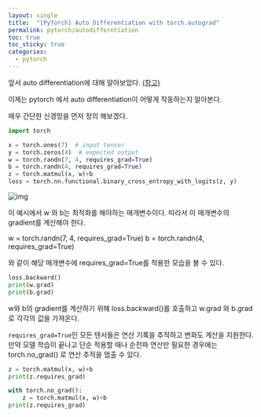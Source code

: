 ```yaml
---
layout: single
title:  "[PyTorch] Auto Differentiation with torch.autograd"
permalink: pytorch/autodifferntiation
toc: true
toc_sticky: true
categories: 
  - pytorch
---
```


앞서 auto differentiation에 대해 알아보았다. [(참고)](https://jdvvd.github.io/study/)

이제는 pytorch 에서 auto differentiation이 어떻게 작동하는지 알아본다.

매우 간단한 신경망을 먼저 정의 해보겠다.



```python
import torch

x = torch.ones(7)  # input tensor
y = torch.zeros(4)  # expected output
w = torch.randn(7, 4, requires_grad=True)
b = torch.randn(4, requires_grad=True)
z = torch.matmul(x, w)+b
loss = torch.nn.functional.binary_cross_entropy_with_logits(z, y)
```

![img](https://tutorials.pytorch.kr/_images/comp-graph.png)

이 예시에서 w 와 b는 최적화를 해야하는 매개변수이다. 따라서 이 매개변수의 gradient를 계산해야 한다.

w = torch.randn(7, 4, requires_grad=True)
b = torch.randn(4, requires_grad=True)

와 같이 해당 매개변수에 requires_grad=True를 적용한 모습을 볼 수 있다.



```python
loss.backward()
print(w.grad)
print(b.grad)
```

w와 b의 gradient를 계산하기 위해 loss.backward()를 호출하고 w.grad 와 b.grad로 각각의 값을 가져온다.<br>

`requires_grad=True`인 모든 텐서들은 연산 기록을 추적하고 변화도 계산을 지원한다. 만약 모델 학습이 끝나고 단순 적용할 때나 순전파 연산만 필요한 경우에는 torch.no_grad() 로 연산 추적을 멈출 수 있다.

```python
z = torch.matmul(x, w)+b
print(z.requires_grad)

with torch.no_grad():
    z = torch.matmul(x, w)+b
print(z.requires_grad)
```
